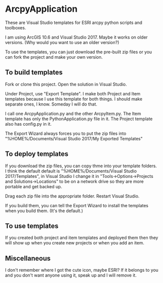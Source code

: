 # ArcpyApplication

These are Visual Studio templates for ESRI arcpy python scripts and toolboxes.

I am using ArcGIS 10.6 and Visual Studio 2017. Maybe it works on older versions. 
(Why would you want to use an older version?)

To use the templates, you can just download the pre-built zip files or you can
fork the project and make your own version.

## To build templates

Fork or clone this project. Open the solution in Visual Studio.

Under Project, use "Export Template".
I make both Project and Item templates because I use this template for both things.
I should make separate ones, I know. Someday I will do that.

I call one ArcpyApplication.py and the other ArcpyItem.py.
The Item template has only the PythonApplication.py file in it. The
Project template also has config.py in it.

The Export Wizard always forces you to put the zip files into
"%HOME%/Documents/Visual Studio 2017/My Exported Templates"

## To deploy templates

If you download the zip files, you can copy thme into your template
folders.  I think the default default is "%HOME%/Documents/Visual
Studio 2017/Templates", in Visual Studio I change it in
"Tools->Options->Projects and Solutions->Locations" to be on a network
drive so they are more portable and get backed up.

Drag each zip file into the appropriate folder. Restart Visual Studio.

If you build them, you can tell the Export Wizard to install the
templates when you build them. (It's the default.)

## To use templates

If you created both project and item templates and deployed them then they
will show up when you create new projects or when you add an item.

## Miscellaneous

I don't remember where I got the cute icon, maybe ESRI? If it belongs
to you and you don't want anyone using it, speak up and I will remove
it.
